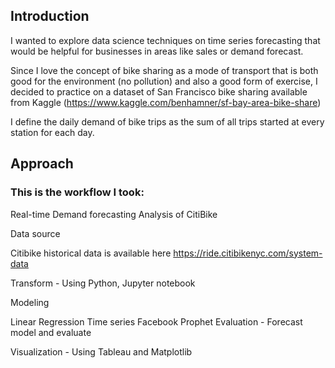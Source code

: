 
## Introduction
I wanted to explore data science techniques on time series forecasting that would be helpful for businesses in areas like sales or demand forecast.

Since I love the concept of bike sharing as a mode of transport that is both good for the environment (no pollution) and also a good form of exercise, I decided to practice on a dataset of San Francisco bike sharing available from Kaggle (https://www.kaggle.com/benhamner/sf-bay-area-bike-share)

I define the daily demand of bike trips as the sum of all trips started at every station for each day.

## Approach
### This is the workflow I took:

Real-time Demand forecasting Analysis of CitiBike


Data source

Citibike historical data is available here https://ride.citibikenyc.com/system-data

Transform - Using Python, Jupyter notebook

Modeling

Linear Regression
Time series
Facebook Prophet
Evaluation - Forecast model and evaluate

Visualization - Using Tableau and Matplotlib

